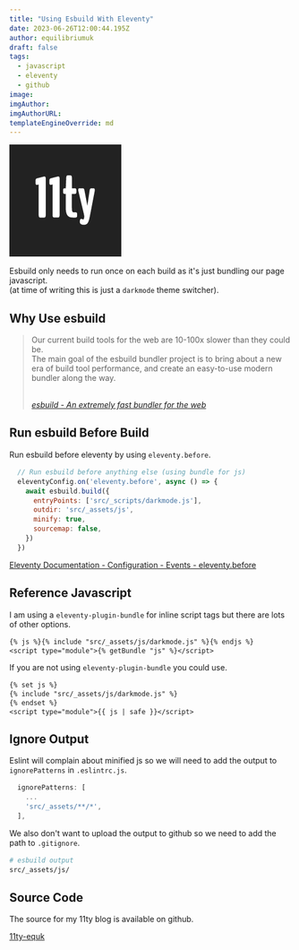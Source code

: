 ```yaml
---
title: "Using Esbuild With Eleventy"
date: 2023-06-26T12:00:44.195Z
author: equilibriumuk
draft: false
tags:
  - javascript
  - eleventy
  - github
image:
imgAuthor:
imgAuthorURL:
templateEngineOverride: md
---
```


![11ty logo](../_media/images/11ty-200.png)

Esbuild only needs to run once on each build as it's just bundling our page javascript.<br/>
(at time of writing this is just a `darkmode` theme switcher).

## Why Use esbuild

<blockquote><p>Our current build tools for the web are 10-100x slower than they could be.<br/>The main goal of the esbuild bundler project is to bring about a new era of build tool performance, and create an easy-to-use modern bundler along the way.</p>
<br/>
<cite><i class="fa fa-link"></i> <a href="https://esbuild.github.io/" target="_blank" rel="noopener noreferrer">esbuild - An extremely fast bundler for the web</a></cite></blockquote>

## Run esbuild Before Build

Run esbuild before eleventy by using `eleventy.before`.

```js
  // Run esbuild before anything else (using bundle for js)
  eleventyConfig.on('eleventy.before', async () => {
    await esbuild.build({
      entryPoints: ['src/_scripts/darkmode.js'],
      outdir: 'src/_assets/js',
      minify: true,
      sourcemap: false,
    })
  })
```

<i class="fa fa-link"></i> <a href="https://www.11ty.dev/docs/events/#eleventy.before" target="_blank" rel="noopener noreferrer">Eleventy Documentation - Configuration - Events - eleventy.before</a>

## Reference Javascript

I am using a `eleventy-plugin-bundle` for inline script tags but there are lots of other options.

```njk
{% js %}{% include "src/_assets/js/darkmode.js" %}{% endjs %}
<script type="module">{% getBundle "js" %}</script>
```

If you are not using `eleventy-plugin-bundle` you could use.

```njk
{% set js %}
{% include "src/_assets/js/darkmode.js" %}
{% endset %}
<script type="module">{{ js | safe }}</script>
```

## Ignore Output

Eslint will complain about minified js so we will need to add the output to `ignorePatterns` in `.eslintrc.js`.

```js
  ignorePatterns: [
    ...
    'src/_assets/**/*',
  ],

```

We also don't want to upload the output to github so we need to add the path to `.gitignore`.

```sh
# esbuild output
src/_assets/js/
```

## Source Code

The source for my 11ty blog is available on github.

<a class="github" href="https://github.com/equk/11ty-equk" aria-label="View on GitHub" target="_blank" rel="noopener noreferrer"><i class="fa fa-github"></i> 11ty-equk</a>
